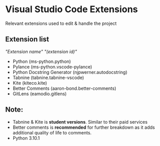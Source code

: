 # Visual Studio Code Extensions
Relevant extensions used to edit & handle the project<br>

## Extension list
_"Extension name" "(extension id)"_

- Python (ms-python.python)
- Pylance (ms-python.vscode-pylance)
- Python Docstring Generator (njpwerner.autodocstring)
- Tabnine (tabnine.tabnine-vscode)
- Kite (kiteco.kite)
- Better Comments (aaron-bond.better-comments)
- GitLens (eamodio.gitlens)

## Note:
- Tabnine & Kite is __student versions__. Similar to their paid services
- Better comments is __recommended__ for further breakdown as it adds additional quality of life to comments.
- Python 3.10.1